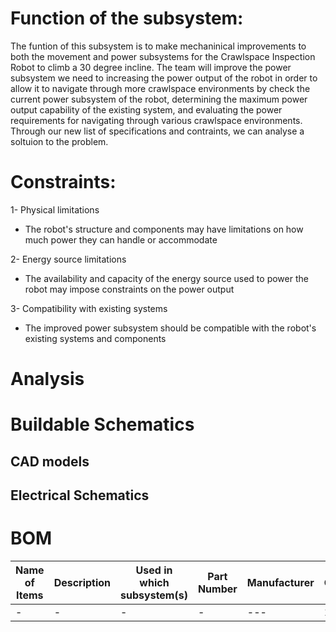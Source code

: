 # Function of the subsystem:
The funtion of this subsystem is to make mechaninical improvements to both the movement and power subsystems for the Crawlspace Inspection Robot to climb a 30 degree incline. The team will improve the power subsystem we need to increasing the power output of the robot in order to allow it to navigate through more crawlspace environments by check the current power subsystem of the robot, determining the maximum power output capability of the existing system, and evaluating the power requirements for navigating through various crawlspace environments. Through our new list of specifications and contraints, we can analyse a soltuion to the problem. 

# Constraints:

1- Physical limitations
   - The robot's structure and components may have limitations on how much power they can handle or accommodate

 2- Energy source limitations
   -  The availability and capacity of the energy source used to power the robot may impose constraints on the power output

3-  Compatibility with existing systems
   -  The improved power subsystem should be compatible with the robot's existing systems and components

# Analysis 
# Buildable Schematics
## CAD models
## Electrical Schematics

# BOM
| Name of Items |  Description        | Used in which subsystem(s) | Part Number     | Manufacturer   | Quantity | Price     | Total |
| ---           |     ---             |          ---               |      ---        |     ---        |    ---   |  ---      |  ---  |
| -             |-                    |  -                         | -               | ---            |    1     |$          |     $ |

